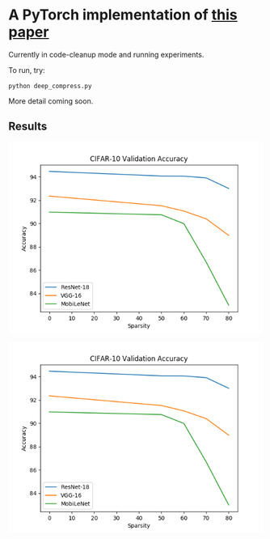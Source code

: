 # A PyTorch implementation of [this paper](https://arxiv.org/abs/1506.02626)

Currently in code-cleanup mode and running experiments.

To run, try:
```
python deep_compress.py
```

More detail coming soon.

## Results
![](results/accuracy_plot.png)  

![](results/inftime_plot.png)
